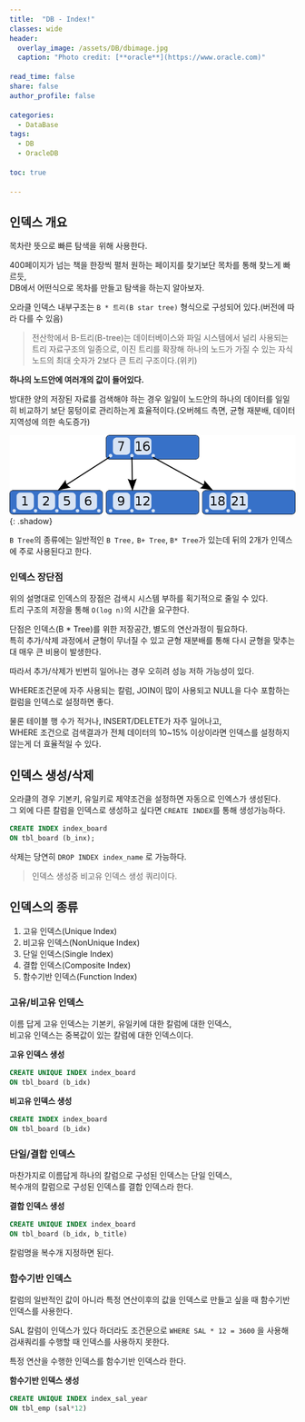 ```yaml
---
title:  "DB - Index!"
classes: wide
header:
  overlay_image: /assets/DB/dbimage.jpg
  caption: "Photo credit: [**oracle**](https://www.oracle.com)"

read_time: false
share: false
author_profile: false

categories:
  - DataBase
tags:
  - DB
  - OracleDB

toc: true

---
```


## 인덱스 개요

목차란 뜻으로 빠른 탐색을 위해 사용한다.  

400페이지가 넘는 책을 한장씩 펼처 원하는 페이지를 찾기보단 목차를 통해 찾느게 빠르듯,  
DB에서 어떤식으로 목차를 만들고 탐색을 하는지 알아보자.  

오라클 인덱스 내부구조는 `B * 트리(B star tree)` 형식으로 구성되어 있다.(버전에 따라 다를 수 있음)  

> 전산학에서 B-트리(B-tree)는 데이터베이스와 파일 시스템에서 널리 사용되는 트리 자료구조의 일종으로, 이진 트리를 확장해 하나의 노드가 가질 수 있는 자식 노드의 최대 숫자가 2보다 큰 트리 구조이다.(위키)

**하나의 노드안에 여러개의 값이 들어있다.**  

방대한 양의 저장된 자료를 검색해야 하는 경우 일일이 노드안의 하나의 데이터를 일일히 비교하기 보단 뭉텅이로 관리하는게 효율적이다.(오버헤드 측면, 균형 재분배, 데이터 지역성에 의한 속도증가)  

![index1](/assets/DB/index1.png){: .shadow}  

`B Tree`의 종류에는 일반적인 `B Tree,` `B+ Tree`, `B* Tree`가 있는데 뒤의 2개가 인덱스에 주로 사용된다고 한다.  

### 인덱스 장단점

위의 설명대로 인덱스의 장점은 검색시 시스템 부하를 획기적으로 줄일 수 있다.  
트리 구조의 저장을 통해 `O(log n)`의 시간을 요구한다.  

단점은 인덱스(B * Tree)를 위한 저장공간, 별도의 연산과정이 필요하다.  
특히 추가/삭제 과정에서 균형이 무너질 수 있고 균형 재분배를 통해 다시 균형을 맞추는대 매우 큰 비용이 발생한다.  

따라서 추가/삭제가 빈번히 일어나는 경우 오히려 성능 저하 가능성이 있다.  

WHERE조건문에 자주 사용되는 칼럼,
JOIN이 많이 사용되고 NULL을 다수 포함하는 컬럼을 인덱스로 설정하면 좋다.  

물론 테이블 행 수가 적거나, 
INSERT/DELETE가 자주 일어나고,  
WHERE 조건으로 검색결과가 전체 데이터의 10~15% 이상이라면 인덱스를 설정하지 않는게 더 효율적일 수 있다.  

## 인덱스 생성/삭제

오라클의 경우 기본키, 유일키로 제약조건을 설정하면 자동으로 인엑스가 생성된다.  
그 외에 다른 칼럼을 인덱스로 생성하고 싶다면 `CREATE INDEX`를 통해 생성가능하다.  

```sql
CREATE INDEX index_board
ON tbl_board (b_inx);
```

삭제는 당연히 `DROP INDEX index_name` 로 가능하다.  

> 인덱스 생성중 비고유 인덱스 생성 쿼리이다.  

## 인덱스의 종류

1. 고유 인덱스(Unique Index)  
2. 비고유 인덱스(NonUnique Index)  
3. 단일 인덱스(Single Index)  
4. 결합 인덱스(Composite Index)  
5. 함수기반 인덱스(Function Index)


### 고유/비고유 인덱스

이름 답게 고유 인덱스는 기본키, 유일키에 대한 칼럼에 대한 인덱스,  
비고유 인덱스는 중복값이 있는 칼럼에 대한 인덱스이다.  

**고유 인덱스 생성**  
```sql
CREATE UNIQUE INDEX index_board
ON tbl_board (b_idx)
```

**비고유 인덱스 생성**  
```sql
CREATE INDEX index_board
ON tbl_board (b_idx)
```

### 단일/결합 인덱스

마찬가지로 이름답게 하나의 칼럼으로 구성된 인덱스는 단일 인덱스,  
복수개의 칼럼으로 구성된 인덱스를 결합 인덱스라 한다.  


**결합 인덱스 생성**  
```sql
CREATE UNIQUE INDEX index_board
ON tbl_board (b_idx, b_title)
```

칼럼명을 복수개 지정하면 된다.  

### 함수기반 인덱스

칼럼의 일반적인 값이 아니라 특정 연산이후의 값을 인덱스로 만들고 싶을 때 함수기반 인덱스를 사용한다.  

SAL 칼럼이 인덱스가 있다 하더라도 조건문으로 `WHERE SAL * 12 = 3600` 을 사용해 검새쿼리를 수행할 때 인덱스를 사용하지 못한다.  

특정 연산을 수행한 인덱스를 함수기반 인덱스라 한다.  

**함수기반 인덱스 생성**  
```sql
CREATE UNIQUE INDEX index_sal_year
ON tbl_emp (sal*12)
```